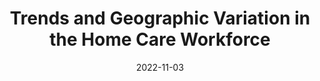 ---
title: 'Trends and Geographic Variation in the Home Care Workforce'
collection: in-progress
permalink: /in-progress/2022-trends-hcw
excerpt: ''
date: 2022-11-03
venue: ''
paperurl: ''
submit: 1
citation: 'Kreider, Amanda R., and Rachel M. Werner. 2022. &quot;Trends and Geographic Variation in the Home Care Workforce.&quot; Submitted. University of Pennsylvania'
---